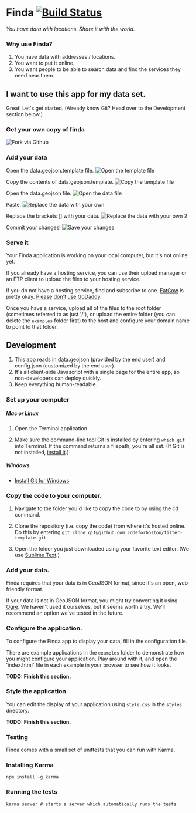 # Finda [![Build Status](https://travis-ci.org/codeforboston/filter-template.png)](https://travis-ci.org/codeforboston/filter-template)

_You have data with locations. Share it with the world._

### Why use Finda?

1. You have data with addresses / locations.
2. You want to put it online.
3. You want people to be able to search data and find the services they need near them.


## I want to use this app for my data set.

Great! Let's get started. (Already know Git? Head over to the Development section below.)

### Get your own copy of finda
![Fork via Github](https://github.com/alexisylchan/finda/blob/gh-pages/readme_img/fork.png)

### Add your data

Open the data.geojson.template file.
![Open the template file](https://github.com/alexisylchan/finda/blob/gh-pages/readme_img/open_template.png)

Copy the contents of data.geojson.template.
![Copy the template file](https://github.com/alexisylchan/finda/blob/gh-pages/readme_img/copy_template.png)

Open the data.geojson file.
![Open the data file](https://github.com/alexisylchan/finda/blob/gh-pages/readme_img/open_data_file.png)

Paste.
![Replace the data with your own](https://github.com/alexisylchan/finda/blob/gh-pages/readme_img/replace_data.png)

Replace the brackets [] with your data.
![Replace the data with your own 2](https://github.com/alexisylchan/finda/blob/gh-pages/readme_img/paste_data.png)

Commit your changes!
![Save your changes](https://github.com/alexisylchan/finda/blob/gh-pages/readme_img/commit.png)

### Serve it

Your Finda application is working on your local computer, but it's not online yet.

If you already have a hosting service, you can use their upload manager or an FTP client to upload the files to your hosting service.

If you do not have a hosting service, find and subscribe to one. [FatCow](http://www.fatcow.com/) is pretty okay. [Please][1] [don't][2] [use][3] [GoDaddy][4].

[1]: http://breakupwithgodaddy.com/
[2]: http://www.youtube.com/watch?v=_TbjSswtuNA#t=85
[3]: http://msmagazine.com/blog/2013/02/04/top-five-sexist-super-bowl-ads-2013/
[4]: http://www.missrepresentation.org/media/notbuyingit-godaddy-disappoints-again/

Once you have a service, upload all of the files to the root folder (sometimes referred to as just '/'), or upload the entire folder (you can delete the `examples` folder first) to the host and configure your domain name to point to that folder.

## Development

1. This app reads in data.geojson (provided by the end user) and config.json (customized by the end user).
2. It's all client-side Javascript with a single page for the entire app, so non-developers can deploy quickly.
3. Keep everything human-readable.

### Set up your computer

##### Mac or Linux

1. Open the Terminal application.

2. Make sure the command-line tool Git is installed by entering `which git` into Terminal. If the command returns a filepath, you're all set. (If Git is not installed, [install it](http://git-scm.com/book/en/Getting-Started-Installing-Git).)

##### Windows

- [Install Git for Windows](http://git-scm.com/book/en/Getting-Started-Installing-Git).


### Copy the code to your computer.

1. Navigate to the folder you'd like to copy the code to by using the cd command.

2. Clone the repository (i.e. copy the code) from where it's hosted online. Do this by entering `git clone git@github.com:codeforboston/filter-template.git`

3. Open the folder you just downloaded using your favorite text editor. (We use [Sublime Text](http://www.sublimetext.com/).)


### Add your data.

Finda requires that your data is in GeoJSON format, since it's an open, web-friendly format.

If your data is not in GeoJSON format, you might try converting it using [Ogre](http://ogre.adc4gis.com/). We haven't used it ourselves, but it seems worth a try. We'll recommend an option we've tested in the future.


### Configure the application.

To configure the Finda app to display your data, fill in the configuration file.

There are example applications in the `examples` folder to demonstrate how you might configure your application. Play around with it, and open the 'index.html' file in each example in your browser to see how it looks.

__TODO: Finish this section.__


### Style the application.

You can edit the display of your application using `style.css` in the `styles` directory.

__TODO: Finish this section.__

### Testing
Finda comes with a small set of unittests that you can run with Karma.

### Installing Karma
    npm install -g karma

### Running the tests
    karma server # starts a server which automatically runs the tests
